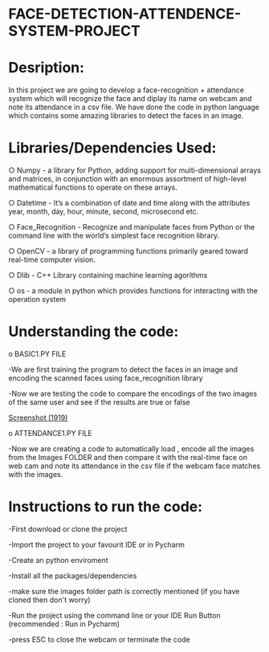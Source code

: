 # FACE-DETECTION-ATTENDENCE-SYSTEM-PROJECT

<h1>Desription:</h1>
In this project we are going to develop a face-recognition + attendance system which will recognize the face and diplay its name on webcam and note its attendance in a csv file. We have done the code in python language which contains some amazing libraries to detect the faces in an image. 

<h1>Libraries/Dependencies Used:</h1>
○ Numpy - a library for Python, adding support for multi-dimensional arrays and matrices, in conjunction with an enormous assortment of high-level mathematical functions to operate on these arrays.


○ Datetime - It’s a combination of date and time along with the attributes year, month, day, hour, minute, second, microsecond etc.

○ Face_Recognition - Recognize and manipulate faces from Python or the command line with the world’s simplest face recognition library.

○ OpenCV - a library of programming functions primarily geared toward real-time computer vision.

○ Dlib - C++ Library containing machine learning agorithms

○ os - a module in python which provides functions for interacting with the operation system

<h1>Understanding the code:</h1>

o BASIC1.PY FILE

  -We are first training the program to detect the faces in an image and encoding the scanned faces using face_recognition library 
  
  -Now we are testing the code to compare the encodings of the two images of the same user and see if the results are true or false
  
   [Screenshot (1919)](https://user-images.githubusercontent.com/87631649/126274047-63f03ed8-d8c6-4950-871d-b2be4a58a5f3.png)
  
o ATTENDANCE1.PY FILE 

  -Now we are creating a code to automatically load , encode all the images from the Images FOLDER and then compare it with the real-time face on web cam and note its attendance    in the csv file if the webcam face matches with the images. 
  
  
<h1>Instructions to run the code: </h1>
-First download or clone the project

-Import the project to your favourit IDE or in Pycharm

-Create an python enviroment

-Install all the packages/dependencies

-make sure the images folder path is correctly mentioned (if you have cloned then don't worry)

-Run the project using the command line or your IDE Run Button (recommended : Run in Pycharm)

-press ESC to close the webcam or terminate the code
